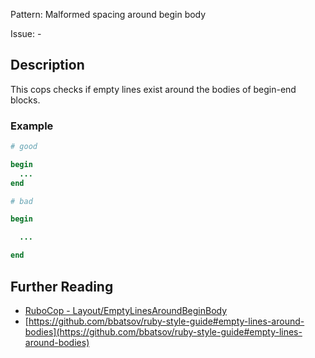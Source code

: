 Pattern: Malformed spacing around begin body

Issue: -

## Description

This cops checks if empty lines exist around the bodies of begin-end blocks.

### Example

```ruby
# good

begin
  ...
end

# bad

begin

  ...

end
```

## Further Reading

* [RuboCop - Layout/EmptyLinesAroundBeginBody](https://rubocop.readthedocs.io/en/latest/cops_layout/#layoutemptylinesaroundbeginbody)
* [https://github.com/bbatsov/ruby-style-guide#empty-lines-around-bodies](https://github.com/bbatsov/ruby-style-guide#empty-lines-around-bodies)
